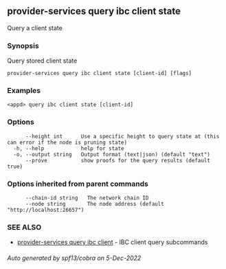 ## provider-services query ibc client state

Query a client state

### Synopsis

Query stored client state

```
provider-services query ibc client state [client-id] [flags]
```

### Examples

```
<appd> query ibc client state [client-id]
```

### Options

```
      --height int      Use a specific height to query state at (this can error if the node is pruning state)
  -h, --help            help for state
  -o, --output string   Output format (text|json) (default "text")
      --prove           show proofs for the query results (default true)
```

### Options inherited from parent commands

```
      --chain-id string   The network chain ID
      --node string       The node address (default "http://localhost:26657")
```

### SEE ALSO

* [provider-services query ibc client](provider-services_query_ibc_client.md)	 - IBC client query subcommands

###### Auto generated by spf13/cobra on 5-Dec-2022
